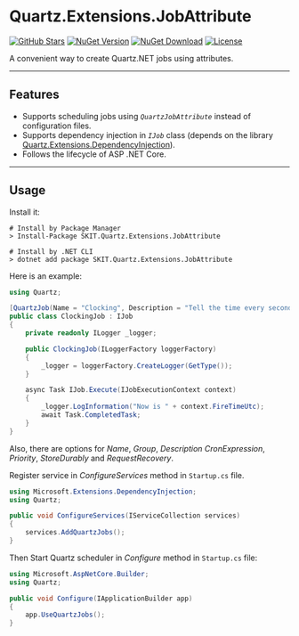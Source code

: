 # Quartz.Extensions.JobAttribute

[![GitHub Stars](https://img.shields.io/github/stars/fudiwei/Quartz.Extensions.JobAttribute?logo=github)](https://github.com/fudiwei/Quartz.Extensions.JobAttribute)
[![NuGet Version](https://img.shields.io/nuget/v/SKIT.Quartz.Extensions.JobAttribute.svg?sanitize=true)](https://www.nuget.org/packages/SKIT.Quartz.Extensions.JobAttribute)
[![NuGet Download](https://img.shields.io/nuget/dt/SKIT.Quartz.Extensions.JobAttribute.svg?sanitize=true)](https://www.nuget.org/packages/SKIT.Quartz.Extensions.JobAttribute)
[![License](https://img.shields.io/github/license/fudiwei/Quartz.Extensions.JobAttribute)](https://mit-license.org/)

A convenient way to create Quartz.NET jobs using attributes.

---

## Features

-   Supports scheduling jobs using _`QuartzJobAttribute`_ instead of configuration files.
-   Supports dependency injection in _`IJob`_ class (depends on the library [Quartz.Extensions.DependencyInjection](https://github.com/fglaeser/Quartz.Extensions.DependencyInjection)).
-   Follows the lifecycle of ASP .NET Core.

---

## Usage

Install it:

```shell
# Install by Package Manager
> Install-Package SKIT.Quartz.Extensions.JobAttribute

# Install by .NET CLI
> dotnet add package SKIT.Quartz.Extensions.JobAttribute
```

Here is an example:

```csharp
using Quartz;

[QuartzJob(Name = "Clocking", Description = "Tell the time every seconds.", CronExpression = "* * * * * ? ")]
public class ClockingJob : IJob
{
    private readonly ILogger _logger;

    public ClockingJob(ILoggerFactory loggerFactory)
    {
        _logger = loggerFactory.CreateLogger(GetType());
    }

    async Task IJob.Execute(IJobExecutionContext context)
    {
        _logger.LogInformation("Now is " + context.FireTimeUtc);
        await Task.CompletedTask;
    }
}
```

Also, there are options for _Name_, _Group_, _Description_ _CronExpression_, _Priority_, _StoreDurably_ and _RequestRecovery_.

Register service in _ConfigureServices_ method in `Startup.cs` file.

```csharp
using Microsoft.Extensions.DependencyInjection;
using Quartz;

public void ConfigureServices(IServiceCollection services)
{
    services.AddQuartzJobs();
}
```

Then Start Quartz scheduler in _Configure_ method in `Startup.cs` file:

```csharp
using Microsoft.AspNetCore.Builder;
using Quartz;

public void Configure(IApplicationBuilder app)
{
    app.UseQuartzJobs();
}
```
